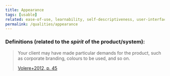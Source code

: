 ```yaml
---
title: Appearance
tags: [usable]
related: ease-of-use, learnability, self-descriptiveness, user-interface-aesthetics, attractiveness
permalink: /qualities/appearance
---
```


### Definitions (related to the _spirit_ of the product/system):


>Your client may have made particular demands for the product, such as corporate branding, colours to be used, and so on. 
>
>[Volere+2012, p. 45](/references/#volere)
